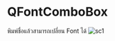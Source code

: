 # QFontComboBox
พิมพ์ชื่อแล้วสามารถเปลี่ยน Font ได้
![sc1](https://user-images.githubusercontent.com/81642936/127741558-1611c4df-f46f-4c7f-b547-ecfa8811cc86.png)
